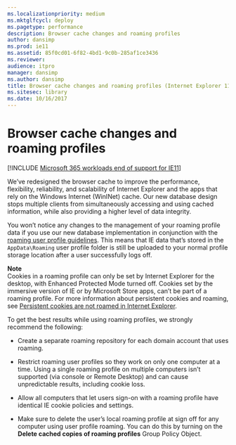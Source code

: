 ```yaml
---
ms.localizationpriority: medium
ms.mktglfcycl: deploy
ms.pagetype: performance
description: Browser cache changes and roaming profiles
author: dansimp
ms.prod: ie11
ms.assetid: 85f0cd01-6f82-4bd1-9c0b-285af1ce3436
ms.reviewer: 
audience: itpro
manager: dansimp
ms.author: dansimp
title: Browser cache changes and roaming profiles (Internet Explorer 11 for IT Pros)
ms.sitesec: library
ms.date: 10/16/2017
---
```



# Browser cache changes and roaming profiles

[!INCLUDE [Microsoft 365 workloads end of support for IE11](../includes/microsoft-365-ie-end-of-support.md)]

We’ve redesigned the browser cache to improve the performance, flexibility, reliability, and scalability of Internet Explorer and the apps that rely on the Windows Internet (WinINet) cache. Our new database design stops multiple clients from simultaneously accessing and using cached information, while also providing a higher level of data integrity.

You won’t notice any changes to the management of your roaming profile data if you use our new database implementation in conjunction with the [roaming user profile guidelines](/previous-versions/windows/it-pro/windows-server-2012-R2-and-2012/jj649079(v=ws.11)). This means that IE data that’s stored in the `AppData\Roaming` user profile folder is still be uploaded to your normal profile storage location after a user successfully logs off.<p>**Note**<br>Cookies in a roaming profile can only be set by Internet Explorer for the desktop, with Enhanced Protected Mode turned off. Cookies set by the immersive version of IE or by Microsoft Store apps, can’t be part of a roaming profile. For more information about persistent cookies and roaming, see [Persistent cookies are not roamed in Internet Explorer](https://go.microsoft.com/fwlink/p/?LinkId=401545).

To get the best results while using roaming profiles, we strongly recommend the following:

-   Create a separate roaming repository for each domain account that uses roaming.

-   Restrict roaming user profiles so they work on only one computer at a time. Using a single roaming profile on multiple computers isn’t supported (via console or Remote Desktop) and can cause unpredictable results, including cookie loss.

-   Allow all computers that let users sign-on with a roaming profile have identical IE cookie policies and settings.

-   Make sure to delete the user’s local roaming profile at sign off for any computer using user profile roaming. You can do this by turning on the **Delete cached copies of roaming profiles** Group Policy Object.

 

 